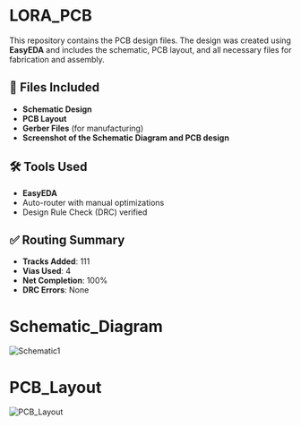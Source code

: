 # LORA_PCB
This repository contains the PCB design files. The design was created using **EasyEDA** and includes the schematic, PCB layout, and all necessary files for fabrication and assembly.

## 📁 Files Included
- **Schematic Design** 
- **PCB Layout** 
- **Gerber Files** (for manufacturing)
- **Screenshot of the Schematic Diagram and PCB design**

## 🛠️ Tools Used
- **EasyEDA**
- Auto-router with manual optimizations
- Design Rule Check (DRC) verified

## ✅ Routing Summary
- **Tracks Added**: 111  
- **Vias Used**: 4  
- **Net Completion**: 100%  
- **DRC Errors**: None  

# Schematic_Diagram
![Schematic1](https://github.com/user-attachments/assets/4d10e876-4e14-4d2f-bb72-2fa78339e4ee)

# PCB_Layout
![PCB_Layout](https://github.com/user-attachments/assets/6f97f90a-ad3e-4ed9-9b3e-26b7f1639612)



